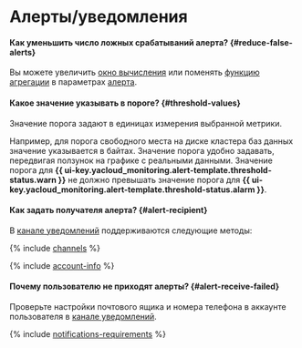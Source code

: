 # Алерты/уведомления

#### Как уменьшить число ложных срабатываний алерта? {#reduce-false-alerts}

Вы можете увеличить [окно вычисления](../../monitoring/concepts/alerting/alert.md#evaluation-window) или поменять [функцию агрегации](../../monitoring/concepts/alerting/alert.md#aggregation) в параметрах [алерта](../../monitoring/concepts/alerting/alert.md#alert-parameters).

#### Какое значение указывать в пороге? {#threshold-values}

Значение порога задают в единицах измерения выбранной метрики.

Например, для порога свободного места на диске кластера баз данных значение указывается в байтах. Значение порога удобно задавать, передвигая ползунок на графике с реальными данными. Значение порога для **{{ ui-key.yacloud_monitoring.alert-template.threshold-status.warn }}** не должно превышать значение порога для **{{ ui-key.yacloud_monitoring.alert-template.threshold-status.alarm }}**.

#### Как задать получателя алерта? {#alert-recipient}

В [канале уведомлений](../../monitoring/concepts/alerting/notification-channel.md) поддерживаются следующие методы:

{% include [channels](../../_includes/monitoring/channels.md) %}

{% include [account-info](../../_includes/monitoring/account-info.md) %}

#### Почему пользователю не приходят алерты? {#alert-receive-failed}

Проверьте настройки почтового ящика и номера телефона в аккаунте пользователя в [канале уведомлений](../../monitoring/concepts/alerting/notification-channel.md).

{% include [notifications-requirements](../../_includes/monitoring/notifications-requirements.md) %}